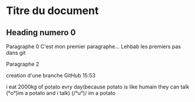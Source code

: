 # Titre du document

## Heading numero 0

Paragraphe 0
C'est mon premier paragraphe... Lehbab
les premiers pas dans git

Paragraphe 2

creation d'une branche GitHub 15:53

i eat 2000kg of potato evry day(because potato is like humain they can talk (°o°)im a potato and i talk)
(/°u°)/ im a potato
